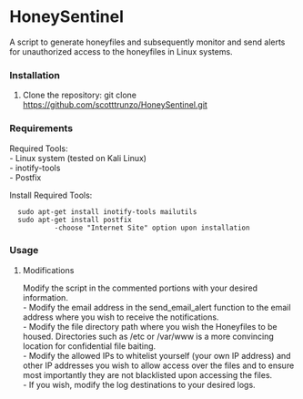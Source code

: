 # HoneySentinel
A script to generate honeyfiles and subsequently monitor and send alerts for unauthorized access to the honeyfiles in Linux systems.  


### Installation
1. Clone the repository:
   git clone https://github.com/scotttrunzo/HoneySentinel.git
   

### Requirements
  Required Tools:  
         - Linux system (tested on Kali Linux)  
         - inotify-tools  
         - Postfix  
         

   Install Required Tools:  
   
      sudo apt-get install inotify-tools mailutils  
      sudo apt-get install postfix  
               -choose "Internet Site" option upon installation  
               
 
### Usage  
1. Modifications
   
     Modify the script in the commented portions with your desired information.  
       - Modify the email address in the send_email_alert function to the email address where you wish to receive the notifications.  
       - Modify the file directory path where you wish the Honeyfiles to be housed. Directories such as /etc or /var/www is a more convincing location for confidential file baiting.  
       - Modify the allowed IPs to whitelist yourself (your own IP address) and other IP addresses you wish to allow access over the files and to ensure most importantly they are not blacklisted upon accessing the files.  
       - If you wish, modify the log destinations to your desired logs.
   

2.  Ensure postfix is running before running the script
   
       sudo systemctl start postfix  
       sudo systemctl enable postfix

3.  Run script with sudo to ensure proper permissions.
   
       sudo ./HoneySentinel.sh

    

